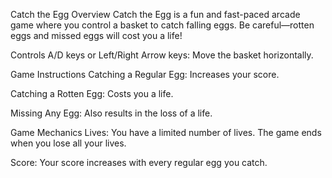 Catch the Egg
Overview
Catch the Egg is a fun and fast-paced arcade game where you control a basket to catch falling eggs. Be careful—rotten eggs and missed eggs will cost you a life!

Controls
A/D keys or Left/Right Arrow keys: Move the basket horizontally.

Game Instructions
Catching a Regular Egg: Increases your score.

Catching a Rotten Egg: Costs you a life.

Missing Any Egg: Also results in the loss of a life.

Game Mechanics
Lives: You have a limited number of lives. The game ends when you lose all your lives.

Score: Your score increases with every regular egg you catch.
